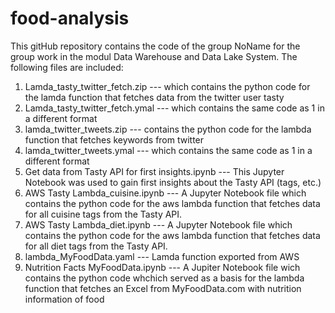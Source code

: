 # food-analysis
This gitHub repository contains the code of the group NoName for the group work in the modul Data Warehouse and Data Lake System. The following files are included:
1. Lamda_tasty_twitter_fetch.zip --- which contains the python code for the lamda function that fetches data from the twitter user tasty
2. Lamda_tasty_twitter_fetch.ymal --- which contains the same code as 1 in a different format
3. lamda_twitter_tweets.zip --- contains the python code for the lambda function that fetches keywords from twitter
4. lamda_twitter_tweets.ymal --- which contains the same code as 1 in a different format
5. Get data from Tasty API for first insights.ipynb --- This Jupyter Notebook was used to gain first insights about the Tasty API (tags, etc.)
6. AWS Tasty Lambda_cuisine.ipynb --- A Jupyter Notebook file which contains the python code for the aws lambda function that fetches data for all cuisine tags from the Tasty API.
7. AWS Tasty Lambda_diet.ipynb  --- A Jupyter Notebook file which contains the python code for the aws lambda function that fetches data for all diet tags from the Tasty API.
8. lambda_MyFoodData.yaml --- Lamda function exported from AWS
9. Nutrition Facts MyFoodData.ipynb --- A Jupiter Notebook file wich contains the python code whchich served as a basis for the lambda function that fetches an Excel from MyFoodData.com with nutrition information of food
